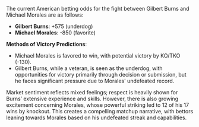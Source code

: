 The current American betting odds for the fight between Gilbert Burns and Michael Morales are as follows:

- **Gilbert Burns**: +575 (underdog)
- **Michael Morales**: -850 (favorite)

**Methods of Victory Predictions**:
- Michael Morales is favored to win, with potential victory by KO/TKO (-130).
- Gilbert Burns, while a veteran, is seen as the underdog, with opportunities for victory primarily through decision or submission, but he faces significant pressure due to Morales' undefeated record.

Market sentiment reflects mixed feelings; respect is heavily shown for Burns’ extensive experience and skills. However, there is also growing excitement concerning Morales, whose powerful striking led to 12 of his 17 wins by knockout. This creates a compelling matchup narrative, with bettors leaning towards Morales based on his undefeated streak and capabilities.